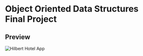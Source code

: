 # Object Oriented Data Structures Final Project

## Preview
![Hilbert Hotel App](https://github.com/user-attachments/assets/3dd78759-66a3-4e1b-8bc7-e0a6f2dd10c9)
